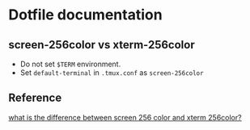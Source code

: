 # Dotfile documentation

## screen-256color vs xterm-256color

* Do not set `$TERM` environment.
* Set `default-terminal` in `.tmux.conf` as `screen-256color`
  
## Reference

[what is the difference between screen 256 color and xterm 256color?](https://superuser.com/questions/424086/what-is-the-difference-between-screen-256-color-and-xterm-256color)

